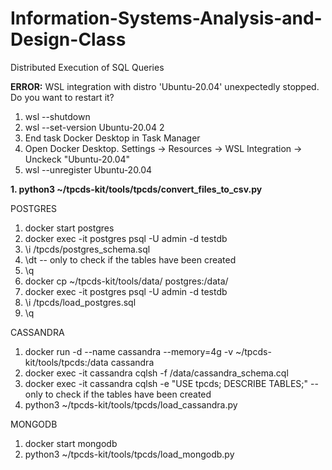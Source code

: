# Information-Systems-Analysis-and-Design-Class
 Distributed Execution of SQL Queries

**ERROR:** WSL integration with distro 'Ubuntu-20.04' unexpectedly stopped. Do you want to restart it?
1. wsl --shutdown
2. wsl --set-version Ubuntu-20.04 2
3. End task Docker Desktop in Task Manager
4. Open Docker Desktop.
Settings -> Resources -> WSL Integration -> Unckeck "Ubuntu-20.04"
5. wsl --unregister Ubuntu-20.04

**1. python3 ~/tpcds-kit/tools/tpcds/convert_files_to_csv.py**

POSTGRES
1.  docker start postgres
2. docker exec -it postgres psql -U admin -d testdb
3. \i /tpcds/postgres_schema.sql
4. \dt -- only to check if the tables have been created
5. \q
6. docker cp ~/tpcds-kit/tools/data/ postgres:/data/
7. docker exec -it postgres psql -U admin -d testdb
8. \i /tpcds/load_postgres.sql
9. \q

CASSANDRA
1. docker run -d --name cassandra --memory=4g -v ~/tpcds-kit/tools/tpcds:/data cassandra
2. docker exec -it cassandra cqlsh -f /data/cassandra_schema.cql
4. docker exec -it cassandra cqlsh -e "USE tpcds; DESCRIBE TABLES;" -- only to check if the tables have been created
5. python3 ~/tpcds-kit/tools/tpcds/load_cassandra.py

MONGODB
1. docker start mongodb
2. python3 ~/tpcds-kit/tools/tpcds/load_mongodb.py
